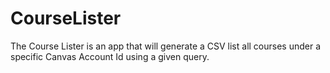 # CourseLister

The Course Lister is an app that will generate a CSV list all courses under a specific Canvas Account Id using a given query.
